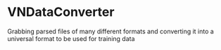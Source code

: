 # VNDataConverter
 Grabbing parsed files of many different formats and converting it into a universal format to be used for training data
